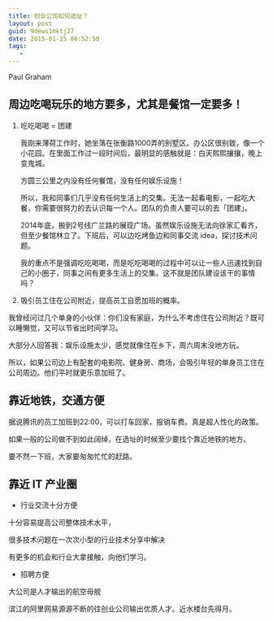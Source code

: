 ```yaml
---
title: 创业公司如何选址？
layout: post
guid: 9dews1mktj27
date: 2015-01-25 08:52:50
tags:
   - 
---
```



 Paul Graham 
 


## 周边吃喝玩乐的地方要多，尤其是餐馆一定要多！

1. 吃吃喝喝 = 团建

    我刚来薄荷工作时，她坐落在张衡路1000弄的别墅区。办公区很别致，像一个小花园。在里面工作过一段时间后，最明显的感触就是：白天熙熙攘攘，晚上变鬼城。

    方圆三公里之内没有任何餐馆，没有任何娱乐设施！

    所以，我和同事们几乎没有任何生活上的交集。无法一起看电影，一起吃大餐，你需要很努力的去认识每一个人。团队的负责人要可以的去「团建」。


    2014年底，搬到2号线广兰路的展现广场。虽然娱乐设施无法向徐家汇看齐，但至少餐馆林立了。下班后，可以边吃烤鱼边和同事交流 idea，探讨技术问题。

    我的重点不是强调吃吃喝喝，而是吃吃喝喝的过程中可以让一些人迅速找到自己的小圈子，同事之间有更多生活上的交集。这不就是团队建设该干的事情吗？


2. 吸引员工住在公司附近，提高员工自愿加班的概率。


我曾经问过几个单身的小伙伴：你们没有家庭，为什么不考虑住在公司附近？既可以睡懒觉，又可以节省出时间学习。

大部分人回答我：娱乐设施太少，感觉就像住在乡下，周六周末没地方玩。

所以，如果公司边上有配套的电影院、健身房、商场，会吸引年轻的单身员工住在公司周边。他们平时就更乐意加班了。
 

## 靠近地铁，交通方便

据说腾讯的员工加班到22:00，可以打车回家，报销车费。真是超人性化的政策。

如果一般的公司做不到如此阔绰，在选址的时候至少要找个靠近地铁的地方。

要不然一下班，大家要匆匆忙忙的赶路。



## 靠近 IT 产业圈


* 行业交流十分方便

十分容易提高公司整体技术水平，


很多技术问题在一次次小型的行业技术分享中解决

有更多的机会和行业大拿接触，向他们学习。


* 招聘方便

大公司是人才输出的航空母舰

滨江的阿里网易源源不断的往创业公司输出优质人才。近水楼台先得月。









